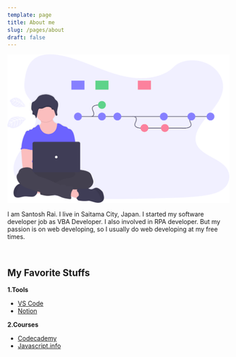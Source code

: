```yaml
---
template: page
title: About me
slug: /pages/about
draft: false
---
```

![](/media/santosrai_dev_profile.svg)

I am Santosh Rai. I live in Saitama City, Japan. I started my software developer job as VBA Developer. I also involved in RPA developer.
But my passion is on web developing, so I usually do web developing at my free times.

<br/>

## **My Favorite Stuffs**

 **1.Tools**

* [VS Code](https://code.visualstudio.com/)
* [Notion](https://www.notion.so/)

**2.Courses**

* [Codecademy](https://www.codecademy.com/catalog/subject/all)
* [Javascript.info](https://javascript.info/)
